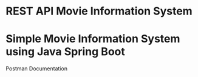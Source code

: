 # REST API Movie Information System
Simple Movie Information System using Java Spring Boot
=========================================================

Postman Documentation 
